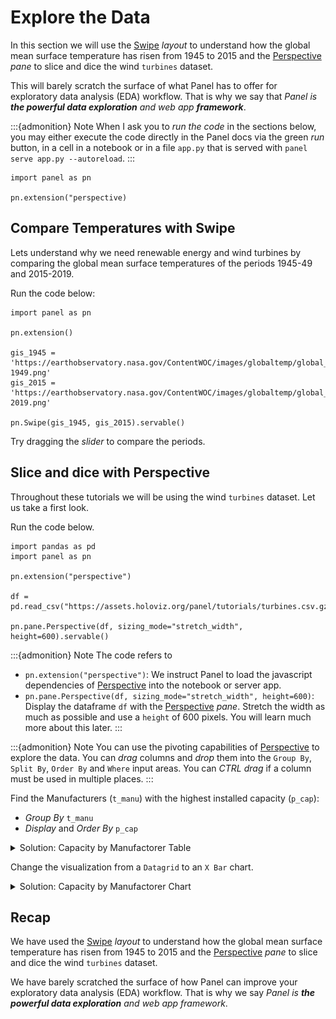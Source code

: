 # Explore the Data

In this section we will use the [Swipe](../../reference/layouts/Swipe.ipynb) *layout* to understand how the global mean surface temperature has risen from 1945 to 2015 and the [Perspective](../../reference/panes/Perspective.ipynb) *pane* to slice and dice the wind `turbines` dataset.

This will barely scratch the surface of what Panel has to offer for exploratory data analysis (EDA) workflow. That is why we say that *Panel is **the powerful data exploration** and web app **framework***.

:::{admonition} Note
When I ask you to *run the code* in the sections below, you may either execute the code directly in the Panel docs via the green *run* button, in a cell in a notebook or in a file `app.py` that is served with `panel serve app.py --autoreload`.
:::

```{pydodide}
import panel as pn

pn.extension("perspective)
```

## Compare Temperatures with Swipe

Lets understand why we need renewable energy and wind turbines by comparing the global mean surface temperatures of the periods 1945-49 and 2015-2019.

Run the code below:

```{pyodide}
import panel as pn

pn.extension()

gis_1945 = 'https://earthobservatory.nasa.gov/ContentWOC/images/globaltemp/global_gis_1945-1949.png'
gis_2015 = 'https://earthobservatory.nasa.gov/ContentWOC/images/globaltemp/global_gis_2015-2019.png'

pn.Swipe(gis_1945, gis_2015).servable()
```

Try dragging the *slider* to compare the periods.

## Slice and dice with Perspective

Throughout these tutorials we will be using the wind `turbines` dataset. Let us take a first look.

Run the code below.

```{pyodide}
import pandas as pd
import panel as pn

pn.extension("perspective")

df = pd.read_csv("https://assets.holoviz.org/panel/tutorials/turbines.csv.gz")

pn.pane.Perspective(df, sizing_mode="stretch_width", height=600).servable()
```

:::{admonition} Note
The code refers to

- `pn.extension("perspective")`: We instruct Panel to load the javascript dependencies of [Perspective](../../reference/panes/Perspective.ipynb) into the notebook or server app.
- `pn.pane.Perspective(df, sizing_mode="stretch_width", height=600)`: Display the dataframe `df` with the [Perspective](../../reference/panes/Perspective.ipynb) *pane*. Stretch the width as much as possible and use a `height` of 600 pixels. You will learn much more about this later.
:::

:::{admonition} Note
You can use the pivoting capabilities of [Perspective](../../reference/panes/Perspective.ipynb) to explore the data. You can *drag* columns and *drop* them into the `Group By`, `Split By`, `Order By` and `Where` input areas. You can *CTRL drag* if a column must be used in multiple places.
:::

Find the Manufacturers (`t_manu`) with the highest installed capacity (`p_cap`):

- *Group By* `t_manu`
- *Display* and *Order By* `p_cap`

<details><summary>Solution: Capacity by Manufactorer Table</summary>

![Perspective Table](../../_static/images/explore_data_perspective_table.png)
</details>

Change the visualization from a `Datagrid` to an `X Bar` chart.

<details><summary>Solution: Capacity by Manufactorer Chart</summary>

![Perspective Chart](../../_static/images/explore_data_perspective_chart.png)
</details>

## Recap

We have used the [Swipe](../../reference/layouts/Swipe.ipynb) *layout* to understand how the global mean surface temperature has risen from 1945 to 2015 and the [Perspective](../../reference/panes/Perspective.ipynb) *pane* to slice and dice the wind `turbines` dataset.

We have barely scratched the surface of how Panel can improve your exploratory data analysis (EDA) workflow. That is why we say *Panel is **the powerful data exploration** and web app framework*.
